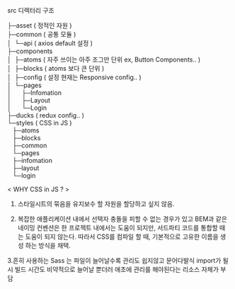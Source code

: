 src 디렉터리 구조

├─asset ( 정적인 자원 )<br/>
├─common ( 공통 모듈 )<br/>
│&nbsp;&nbsp;└─api ( axios default 설정 )<br/>
├─components<br/>
│&nbsp;&nbsp;├─atoms ( 자주 쓰이는 아주 조그만 단위 ex, Button Components.. )<br/>
│&nbsp;&nbsp;├─blocks ( atoms 보다 큰 단위 )<br/>
│&nbsp;&nbsp;├─config ( 설정 현재는 Responsive config.. )<br/>
│&nbsp;&nbsp;└─pages<br/>
│&nbsp;&nbsp;&nbsp;&nbsp;&nbsp;&nbsp;├─Infomation<br/>
│&nbsp;&nbsp;&nbsp;&nbsp;&nbsp;&nbsp;├─Layout<br/>
│&nbsp;&nbsp;&nbsp;&nbsp;&nbsp;&nbsp;└─Login<br/>
├─ducks ( redux config.. )<br/>
└─styles ( CSS in JS )<br/>
&nbsp;&nbsp;&nbsp;├─atoms<br/>
&nbsp;&nbsp;&nbsp;├─blocks<br/>
&nbsp;&nbsp;&nbsp;├─common<br/>
&nbsp;&nbsp;&nbsp;└─pages<br/>
&nbsp;&nbsp;&nbsp;├─infomation<br/>
&nbsp;&nbsp;&nbsp;├─layout<br/>
&nbsp;&nbsp;&nbsp;└─login<br/>

< WHY CSS in JS ? > 

1. 스타일시트의 묶음을 유지보수 할 자원을 할당하고 싶지 않음.

2. 복잡한 애플리케이션 내에서 선택자 충돌을 피할 수 없는 경우가 있고 BEM과 같은 네이밍 컨벤션은 한 프로젝트 내에서는 도움이 되지만, 서드파티 코드를 통합할 때는 도움이 되지 않는다. 따라서 CSS를 컴파일 할 때, 기본적으로 고유한 이름을 생성 하는 방식을 채택.

3.흔히 사용하는 Sass 는 파일이 늘어날수록 관리도 쉽지않고 문어다발식 import가 될 시 빌드 시간도 비약적으로 늘어날 뿐더러 애초에 관리를 해야된다는 리소스 자체가 부담
